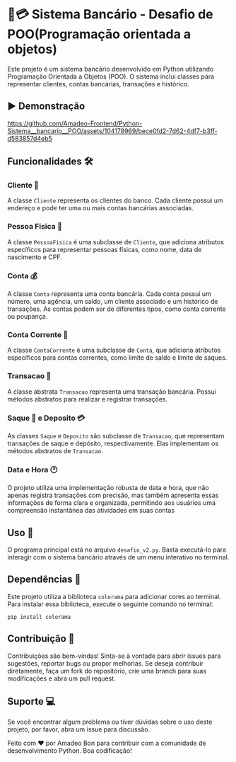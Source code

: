 # 💼💳 Sistema Bancário - Desafio de POO(Programação orientada a objetos)

Este projeto é um sistema bancário desenvolvido em Python utilizando Programação Orientada a Objetos (POO). O sistema inclui classes para representar clientes, contas bancárias, transações e histórico.

## ▶ Demonstração



https://github.com/Amadeo-Frontend/Python-Sistema__bancario__POO/assets/104178969/bece0fd2-7d62-4df7-b3ff-d583857d4eb5



## Funcionalidades 🛠️

### Cliente 👤

A classe `Cliente` representa os clientes do banco. Cada cliente possui um endereço e pode ter uma ou mais contas bancárias associadas.

### Pessoa Fisica 🧑

A classe `PessoaFisica` é uma subclasse de `Cliente`, que adiciona atributos específicos para representar pessoas físicas, como nome, data de nascimento e CPF.

### Conta 💰

A classe `Conta` representa uma conta bancária. Cada conta possui um número, uma agência, um saldo, um cliente associado e um histórico de transações. As contas podem ser de diferentes tipos, como conta corrente ou poupança.

### Conta Corrente 🏦

A classe `ContaCorrente` é uma subclasse de `Conta`, que adiciona atributos específicos para contas correntes, como limite de saldo e limite de saques.

### Transacao 🔄

A classe abstrata `Transacao` representa uma transação bancária. Possui métodos abstratos para realizar e registrar transações.

### Saque 💸 e Deposito 💳

As classes `Saque` e `Deposito` são subclasse de `Transacao`, que representam transações de saque e depósito, respectivamente. Elas implementam os métodos abstratos de `Transacao`.

### Data e Hora 🕐

O projeto utiliza uma implementação robusta de data e hora, que não apenas registra transações com precisão, mas também apresenta essas informações de forma clara e organizada, permitindo aos usuários uma compreensão instantânea das atividades em suas contas

## Uso 🚀

O programa principal está no arquivo `desafio_v2.py`. Basta executá-lo para interagir com o sistema bancário através de um menu interativo no terminal.

## Dependências 🔧

Este projeto utiliza a biblioteca `colorama` para adicionar cores ao terminal. Para instalar essa biblioteca, execute o seguinte comando no terminal:

```
pip install colorama
```

## Contribuição 🧾

Contribuições são bem-vindas! Sinta-se à vontade para abrir issues para
sugestões, reportar bugs ou propor melhorias. Se deseja contribuir diretamente,
faça um fork do repositório, crie uma branch para suas modificações e abra um
pull request.

## Suporte 💻

Se você encontrar algum problema ou tiver dúvidas sobre o uso deste projeto, por
favor, abra um issue para discussão.

Feito com ❤️ por Amadeo Bon para contribuir com a comunidade de desenvolvimento
Python. Boa codificação!
